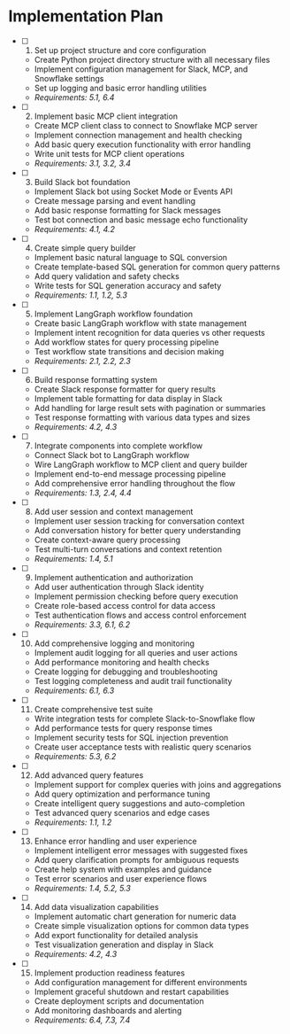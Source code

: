 # Implementation Plan

- [ ] 1. Set up project structure and core configuration
  - Create Python project directory structure with all necessary files
  - Implement configuration management for Slack, MCP, and Snowflake settings
  - Set up logging and basic error handling utilities
  - _Requirements: 5.1, 6.4_

- [ ] 2. Implement basic MCP client integration
  - Create MCP client class to connect to Snowflake MCP server
  - Implement connection management and health checking
  - Add basic query execution functionality with error handling
  - Write unit tests for MCP client operations
  - _Requirements: 3.1, 3.2, 3.4_

- [ ] 3. Build Slack bot foundation
  - Implement Slack bot using Socket Mode or Events API
  - Create message parsing and event handling
  - Add basic response formatting for Slack messages
  - Test bot connection and basic message echo functionality
  - _Requirements: 4.1, 4.2_

- [ ] 4. Create simple query builder
  - Implement basic natural language to SQL conversion
  - Create template-based SQL generation for common query patterns
  - Add query validation and safety checks
  - Write tests for SQL generation accuracy and safety
  - _Requirements: 1.1, 1.2, 5.3_

- [ ] 5. Implement LangGraph workflow foundation
  - Create basic LangGraph workflow with state management
  - Implement intent recognition for data queries vs other requests
  - Add workflow states for query processing pipeline
  - Test workflow state transitions and decision making
  - _Requirements: 2.1, 2.2, 2.3_

- [ ] 6. Build response formatting system
  - Create Slack response formatter for query results
  - Implement table formatting for data display in Slack
  - Add handling for large result sets with pagination or summaries
  - Test response formatting with various data types and sizes
  - _Requirements: 4.2, 4.3_

- [ ] 7. Integrate components into complete workflow
  - Connect Slack bot to LangGraph workflow
  - Wire LangGraph workflow to MCP client and query builder
  - Implement end-to-end message processing pipeline
  - Add comprehensive error handling throughout the flow
  - _Requirements: 1.3, 2.4, 4.4_

- [ ] 8. Add user session and context management
  - Implement user session tracking for conversation context
  - Add conversation history for better query understanding
  - Create context-aware query processing
  - Test multi-turn conversations and context retention
  - _Requirements: 1.4, 5.1_

- [ ] 9. Implement authentication and authorization
  - Add user authentication through Slack identity
  - Implement permission checking before query execution
  - Create role-based access control for data access
  - Test authentication flows and access control enforcement
  - _Requirements: 3.3, 6.1, 6.2_

- [ ] 10. Add comprehensive logging and monitoring
  - Implement audit logging for all queries and user actions
  - Add performance monitoring and health checks
  - Create logging for debugging and troubleshooting
  - Test logging completeness and audit trail functionality
  - _Requirements: 6.1, 6.3_

- [ ] 11. Create comprehensive test suite
  - Write integration tests for complete Slack-to-Snowflake flow
  - Add performance tests for query response times
  - Implement security tests for SQL injection prevention
  - Create user acceptance tests with realistic query scenarios
  - _Requirements: 5.3, 6.2_

- [ ] 12. Add advanced query features
  - Implement support for complex queries with joins and aggregations
  - Add query optimization and performance tuning
  - Create intelligent query suggestions and auto-completion
  - Test advanced query scenarios and edge cases
  - _Requirements: 1.1, 1.2_

- [ ] 13. Enhance error handling and user experience
  - Implement intelligent error messages with suggested fixes
  - Add query clarification prompts for ambiguous requests
  - Create help system with examples and guidance
  - Test error scenarios and user experience flows
  - _Requirements: 1.4, 5.2, 5.3_

- [ ] 14. Add data visualization capabilities
  - Implement automatic chart generation for numeric data
  - Create simple visualization options for common data types
  - Add export functionality for detailed analysis
  - Test visualization generation and display in Slack
  - _Requirements: 4.2, 4.3_

- [ ] 15. Implement production readiness features
  - Add configuration management for different environments
  - Implement graceful shutdown and restart capabilities
  - Create deployment scripts and documentation
  - Add monitoring dashboards and alerting
  - _Requirements: 6.4, 7.3, 7.4_